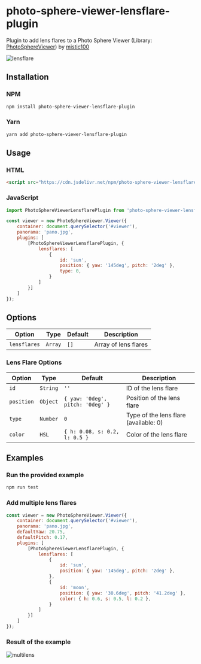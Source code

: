 # photo-sphere-viewer-lensflare-plugin
 Plugin to add lens flares to a Photo Sphere Viewer (Library: [PhotoSphereViewer](https://github.com/mistic100/Photo-Sphere-Viewer)) by [mistic100](https://github.com/mistic100)

 ![lensflare](https://user-images.githubusercontent.com/14907987/212742055-8db7599e-2e93-4303-b979-9762f803483d.gif)

## Installation

### NPM

```sh
npm install photo-sphere-viewer-lensflare-plugin
```

### Yarn

```sh
yarn add photo-sphere-viewer-lensflare-plugin
```

## Usage

### HTML

```html
<script src="https://cdn.jsdelivr.net/npm/photo-sphere-viewer-lensflare-plugin/dist/index.min.js"></script>
```

### JavaScript

```js
import PhotoSphereViewerLensflarePlugin from 'photo-sphere-viewer-lensflare-plugin';
```

```js
const viewer = new PhotoSphereViewer.Viewer({
    container: document.querySelector('#viewer'),
    panorama: 'pano.jpg',
    plugins: [
        [PhotoSphereViewerLensflarePlugin, {
            lensflares: [
                {
                    id: 'sun',
                    position: { yaw: '145deg', pitch: '2deg' },
                    type: 0,
                }
            ]
        }]
    ]
});
```

## Options

| Option | Type | Default | Description |
| --- | --- | --- | --- |
| `lensflares` | `Array` | `[]` | Array of lens flares |

### Lens Flare Options

| Option | Type | Default | Description |
| --- | --- | --- | --- |
| `id` | `String` | `''` | ID of the lens flare |
| `position` | `Object` | `{ yaw: '0deg', pitch: '0deg' }` | Position of the lens flare |
| `type` | `Number` | `0` | Type of the lens flare (available: 0) |
| `color` | `HSL` | `{ h: 0.08, s: 0.2, l: 0.5 }` | Color of the lens flare |


## Examples

### Run the provided example

```sh
npm run test
```

### Add multiple lens flares

```js
const viewer = new PhotoSphereViewer.Viewer({
    container: document.querySelector('#viewer'),
    panorama: 'pano.jpg',
    defaultYaw: 20.75,
    defaultPitch: 0.17,
    plugins: [
        [PhotoSphereViewerLensflarePlugin, {
            lensflares: [
                {
                    id: 'sun',
                    position: { yaw: '145deg', pitch: '2deg' },
                },
                {
                    id: 'moon',
                    position: { yaw: '30.6deg', pitch: '41.2deg' },
                    color: { h: 0.6, s: 0.5, l: 0.2 },
                }
            ]
        }]
    ]
});
```

### Result of the example

![multilens](https://user-images.githubusercontent.com/14907987/212864401-fa0861c7-b089-4681-b290-dce7a4a7c669.gif)
